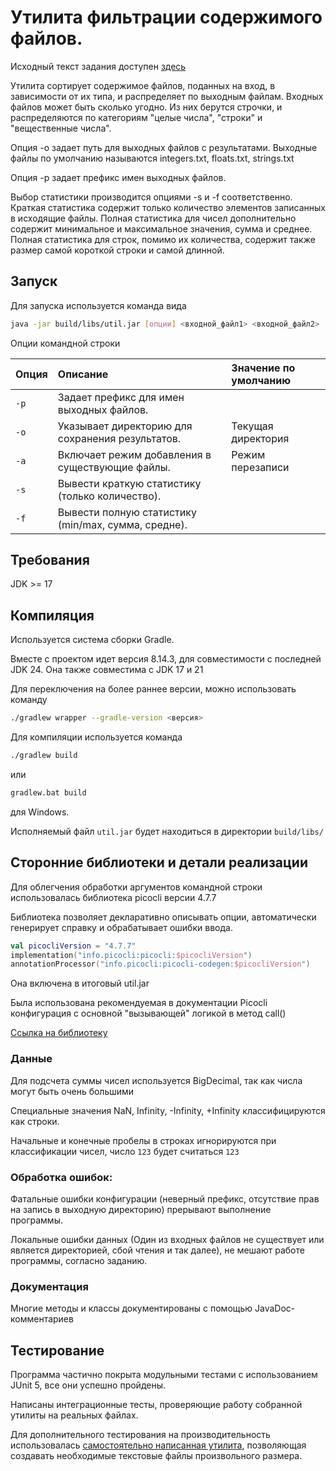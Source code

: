 # Утилита фильтрации содержимого файлов.

Исходный текст задания доступен [здесь](TASK.md)

Утилита сортирует содержимое файлов, поданных на вход, в зависимости от их типа, и распределяет по выходным файлам.
Входных файлов может быть сколько угодно. Из них берутся строчки, и распределяются
по категориям "целые числа", "строки" и "вещественные числа".

Опция -o задает путь для выходных файлов с результатами.
Выходные файлы по умолчанию называются integers.txt, floats.txt, strings.txt

Опция -p задает префикс имен выходных файлов.

Выбор статистики производится опциями -s и -f соответственно.
Краткая статистика содержит только количество элементов записанных в исходящие файлы.
Полная статистика для чисел дополнительно содержит минимальное и максимальное значения, сумма и среднее.
Полная статистика для строк, помимо их количества, содержит также размер самой короткой строки и самой длинной.

## Запуск ##

Для запуска используется команда вида
```bash
java -jar build/libs/util.jar [опции] <входной_файл1> <входной_файл2> ...
```

Опции командной строки

| Опция | Описание                                            | Значение по умолчанию |
|:---|:----------------------------------------------------|:---|
| `-p` | Задает префикс для имен выходных файлов.            |  |
| `-o` | Указывает директорию для сохранения результатов.    | Текущая директория |
| `-a` | Включает режим добавления в существующие файлы.     | Режим перезаписи |
| `-s` | Вывести краткую статистику (только количество).     |  |
| `-f` | Вывести полную статистику (min/max, сумма, средне). |  |

## Требования ##
JDK >= 17

## Компиляция ##

Используется система сборки Gradle.

Вместе с проектом идет версия 8.14.3, для совместимости с последней JDK 24. Она также совместима с JDK 17 и 21

Для переключения на более раннее версии, можно использовать команду
```bash
./gradlew wrapper --gradle-version <версия> 
```

Для компиляции используется команда

```bash
./gradlew build 
```

или
```bash
gradlew.bat build
```
для Windows.

Исполняемый файл `util.jar` будет находиться в директории `build/libs/`

## Сторонние библиотеки и детали реализации ##

Для облегчения обработки аргументов командной строки использовалась библиотека picocli версии 4.7.7

Библиотека позволяет декларативно описывать опции, автоматически генерирует справку и обрабатывает ошибки ввода.

```kotlin
val picocliVersion = "4.7.7"
implementation("info.picocli:picocli:$picocliVersion")
annotationProcessor("info.picocli:picocli-codegen:$picocliVersion")
```

Она включена в итоговый util.jar

Была использована рекомендуемая в документации Picocli конфигурация с основной "вызывающей" логикой в метод call()

[Ссылка на библиотеку](https://picocli.info/)

### Данные ###

Для подсчета суммы чисел используется BigDecimal, так как числа могут быть очень большими

Специальные значения NaN, Infinity, -Infinity, +Infinity классифицируются как строки.

Начальные и конечные пробелы в строках игнорируются при классификации чисел, число ` 123 ` будет считаться `123`

### Обработка ошибок: ###
Фатальные ошибки конфигурации (неверный префикс, отсутствие прав на запись в выходную директорию) прерывают выполнение программы.

Локальные ошибки данных (Один из входных файлов не существует или является директорией, сбой чтения и так далее), не мешают работе программы, согласно заданию.

### Документация ###

Многие методы и классы документированы с помощью JavaDoc-комментариев

## Тестирование ##
Программа частично покрыта модульными тестами с использованием JUnit 5, все они успешно пройдены.

Написаны интеграционные тесты, проверяющие работу собранной утилиты на реальных файлах.

Для дополнительного тестирования на производительность использовалась [самостоятельно написанная утилита](https://github.com/developer-d723/bigTextGenerator),
позволяющая создавать необходимые текстовые файлы произвольного размера.